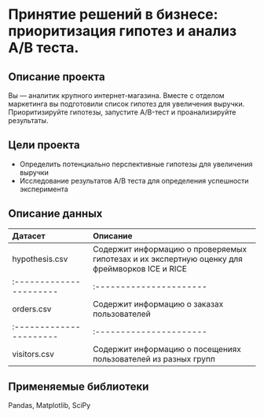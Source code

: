 # Принятие решений в бизнесе: приоритизация гипотез и анализ A/B теста.

## Описание проекта

Вы — аналитик крупного интернет-магазина. Вместе с отделом маркетинга вы подготовили список гипотез для увеличения выручки.
Приоритизируйте гипотезы, запустите A/B-тест и проанализируйте результаты.

## Цели проекта

- Определить потенциально перспективные гипотезы для увеличения выручки
- Исследование результатов A/B теста для определения успешности эксперимента

## Описание данных

| Датасет | Описание | 
| :---------------------- | :---------------------- | 
| hypothesis.csv | Содержит информацию о проверяемых гипотезах и их экспертную оценку для фреймворков ICE и RICE | 
| :---------------------- | :---------------------- | :---------------------- |
| orders.csv | Содержит информацию о заказах пользователей | 
| :---------------------- | :---------------------- | :---------------------- |
| visitors.csv | Содержит информацию о посещениях пользователей из разных групп | 

## Применяемые библиотеки

Pandas, Matplotlib, SciPy